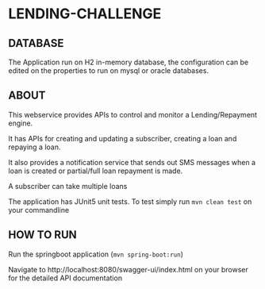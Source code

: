 # LENDING-CHALLENGE

## DATABASE
The Application run on H2 in-memory database, the configuration can be edited on the properties to run on mysql or oracle databases.

## ABOUT
This webservice provides APIs to control and monitor a Lending/Repayment engine.

It has APIs for creating and updating a subscriber, creating a loan and repaying a loan.

It also provides a notification service that sends out SMS messages when a loan is created or partial/full loan repayment is made.

A subscriber can take multiple loans

The application has JUnit5 unit tests. To test simply run `mvn clean test` on your commandline

## HOW TO RUN
Run the springboot application (`mvn spring-boot:run`)

Navigate to http://localhost:8080/swagger-ui/index.html on your browser for the detailed API documentation